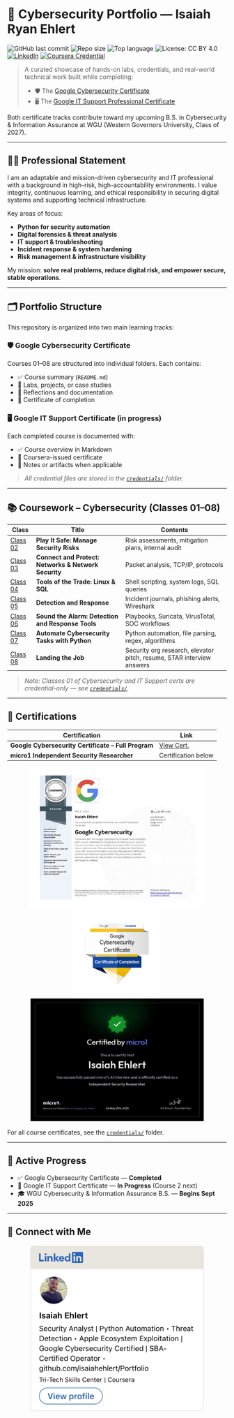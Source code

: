 # 🧭 Cybersecurity Portfolio — Isaiah Ryan Ehlert

![GitHub last commit](https://img.shields.io/github/last-commit/isaiahehlert/Portfolio?color=blue)
![Repo size](https://img.shields.io/github/repo-size/isaiahehlert/Portfolio?color=green)
![Top language](https://img.shields.io/github/languages/top/isaiahehlert/Portfolio?color=yellow)
![License: CC BY 4.0](https://img.shields.io/badge/license-CC%20BY%204.0-lightgrey)
[![LinkedIn](https://img.shields.io/badge/LinkedIn-Isaiah%20Ehlert-blue?logo=linkedin)](https://www.linkedin.com/in/isaiah-ehlert-7ab859360)
[![Coursera Credential](https://img.shields.io/badge/Google%20Cybersecurity%20Certificate-Coursera-blueviolet?logo=coursera)](https://www.coursera.org/account/accomplishments/specialization/certificate/64C6COMILZRC)

> A curated showcase of hands-on labs, credentials, and real-world technical work built while completing:
> 
> - 🛡️ The [Google Cybersecurity Certificate](https://www.coursera.org/professional-certificates/google-cybersecurity)  
> - 🖥️ The [Google IT Support Professional Certificate](https://www.coursera.org/professional-certificates/google-it-support)

Both certificate tracks contribute toward my upcoming B.S. in Cybersecurity & Information Assurance at WGU (Western Governors University, Class of 2027).

---

## 👨‍💻 Professional Statement

I am an adaptable and mission-driven cybersecurity and IT professional with a background in high-risk, high-accountability environments. I value integrity, continuous learning, and ethical responsibility in securing digital systems and supporting technical infrastructure.

Key areas of focus:

- **Python for security automation**
- **Digital forensics & threat analysis**
- **IT support & troubleshooting**
- **Incident response & system hardening**
- **Risk management & infrastructure visibility**

My mission: **solve real problems, reduce digital risk, and empower secure, stable operations**.

---

## 🗂️ Portfolio Structure

This repository is organized into two main learning tracks:

### 🛡️ Google Cybersecurity Certificate  
Courses 01–08 are structured into individual folders. Each contains:

- ✅ Course summary (`README.md`)  
- 🧪 Labs, projects, or case studies  
- 📄 Reflections and documentation  
- 📜 Certificate of completion  

### 🖥️ Google IT Support Certificate (in progress)  
Each completed course is documented with:

- ✅ Course overview in Markdown  
- 📜 Coursera-issued certificate  
- 📄 Notes or artifacts when applicable  

> _All credential files are stored in the [`credentials/`](./credentials) folder._

---

## 📚 Coursework – Cybersecurity (Classes 01–08)

| Class | Title | Contents |
|-------|-------|----------|
| [Class 02](./Projects/Class-02-Play-It-Safe) | **Play It Safe: Manage Security Risks** | Risk assessments, mitigation plans, internal audit |
| [Class 03](./Projects/Class-03-Connect-and-Protect) | **Connect and Protect: Networks & Network Security** | Packet analysis, TCP/IP, protocols |
| [Class 04](./Projects/Class-04-Tools-of-the-Trade) | **Tools of the Trade: Linux & SQL** | Shell scripting, system logs, SQL queries |
| [Class 05](./Projects/Class-05-Detection-and-Response) | **Detection and Response** | Incident journals, phishing alerts, Wireshark |
| [Class 06](./Projects/Class-06-Sound-The-Alarm) | **Sound the Alarm: Detection and Response Tools** | Playbooks, Suricata, VirusTotal, SOC workflows |
| [Class 07](./Projects/Class-07-Automate-Cybersecurity-Tasks-With-Python) | **Automate Cybersecurity Tasks with Python** | Python automation, file parsing, regex, algorithms |
| [Class 08](./Projects/Class-08-Landing-the-Job) | **Landing the Job** | Security org research, elevator pitch, resume, STAR interview answers |

> _Note: Classes 01 of Cybersecurity and IT Support certs are credential-only — see [`credentials/`](./credentials)._

---

## 🧾 Certifications

<div align="center">

| Certification | Link |
|---------------|------|
| **Google Cybersecurity Certificate – Full Program** | [View Cert.](https://www.coursera.org/account/accomplishments/specialization/certificate/64C6COMILZRC) |
| **micro1 Independent Security Researcher** | Certification below |

</div>

<div align="center">

<img src="./credentials/assets/google-cybersecurity-certificate.jpeg" width="400" alt="Google Cybersecurity Certificate">

<img src="./credentials/assets/google-cybersecurity-badge.jpeg" width="200" alt="Cybersecurity Badge">

<img src="./credentials/assets/Micro1Certification.png" width="400" alt="micro1 Certification">

</div>

For all course certificates, see the [`credentials/`](./credentials) folder.

---

## 📌 Active Progress

- ✅ Google Cybersecurity Certificate — **Completed**
- 🔄 Google IT Support Certificate — **In Progress** (Course 2 next)
- 🎓 WGU Cybersecurity & Information Assurance B.S. — **Begins Sept 2025**

---

## 🔗 Connect with Me

<div align="center">
  <img src="./credentials/assets/Linkedin-profile-card.jpg" width="400" alt="LinkedIn Profile Card">
</div>
